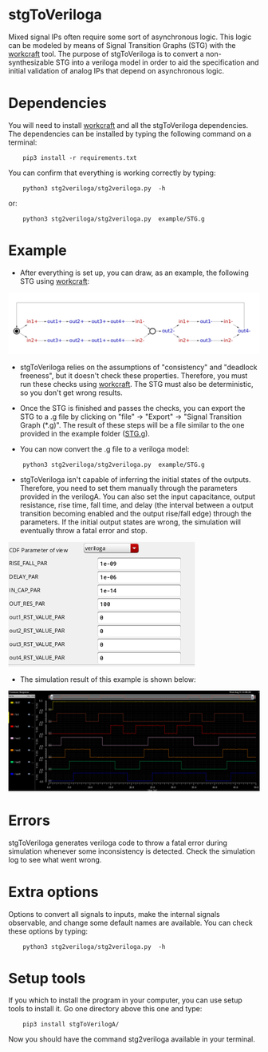 # stgToVeriloga

Mixed signal IPs often require some sort of asynchronous logic. This logic can be modeled by means of Signal Transition Graphs (STG) with the [workcraft](https://workcraft.org/) tool. The purpose of stgToVeriloga is to convert a non-synthesizable STG into a veriloga model in order to aid the specification and initial validation of analog IPs that depend on asynchronous logic. 

# Dependencies 

You will need to install [workcraft](https://workcraft.org/) and all the stgToVeriloga dependencies.
The dependencies can be installed by typing the following command on a terminal:

```
    pip3 install -r requirements.txt
```

You can confirm that everything is working correctly by typing:

```
    python3 stg2veriloga/stg2veriloga.py  -h 
```

or:

```
    python3 stg2veriloga/stg2veriloga.py  example/STG.g
```

# Example

- After everything is set up, you can draw, as an example, the following STG using [workcraft](https://workcraft.org/):

![plot](./example/stg.png)

- stgToVeriloga relies on the assumptions of "consistency" and "deadlock freeness", but it doesn't check these properties. Therefore, you must run these checks using [workcraft](https://workcraft.org/). The STG must also be deterministic, so you don't get wrong results.

- Once the STG is finished and passes the checks, you can export the STG to a .g file by clicking on "file" -> "Export" -> "Signal Transition Graph (*.g)". The result of these steps will be a file similar to the one provided in the example folder ([STG.g](./example/STG.g)).

- You can now convert the .g file to a veriloga model:

```
    python3 stg2veriloga/stg2veriloga.py  example/STG.g
```

- stgToVeriloga isn't capable of inferring the initial states of the outputs. Therefore, you need to set them manually through the parameters provided in the verilogA. You can also set the input capacitance, output resistance, rise time, fall time, and delay (the interval between a output transition becoming enabled and the output rise/fall edge) through the parameters. If the initial output states are wrong, the simulation will eventually throw a fatal error and stop.

![plot](./example/param.png)


- The simulation result of this example is shown below:

![plot](./test/wave.png)

# Errors 

stgToVeriloga generates veriloga code to throw a fatal error during simulation whenever some inconsistency is detected. Check the simulation log to see what went wrong. 

# Extra options

Options to convert all signals to inputs, make the internal signals observable, and change some default names are available. You can check these options by typing:

```
    python3 stg2veriloga/stg2veriloga.py  -h 
```

# Setup tools

If you which to install the program in your computer, you can use setup tools to install it. Go one directory above this one and type:


```
    pip3 install stgToVerilogA/
```

Now you should have the command stg2veriloga available in your terminal.















